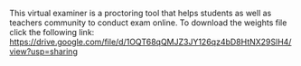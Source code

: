 This virtual examiner is a proctoring tool that helps students as well as teachers community to conduct exam online. To download the weights file click the following link: https://drive.google.com/file/d/1OQT68qQMJZ3JY126qz4bD8HtNX29SlH4/view?usp=sharing

